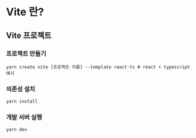 # Vite 란?
## Vite 프로젝트
### 프로젝트 만들기
```shell
yarn create vite [프로젝트 이름] --template react-ts # react + typescript 예시
```

### 의존성 설치
```shell
yarn install
```

### 개발 서버 실행
```shell
yarn dev
```